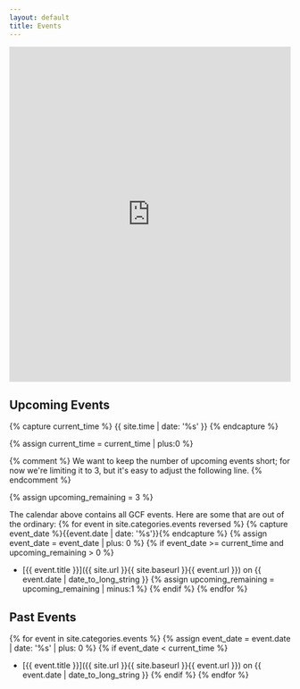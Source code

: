 ```yaml
---
layout: default
title: Events
---
```


<div class="gcal">
<iframe id="calendar-frame"
	src="https://www.google.com/calendar/embed?height=600&amp;wkst=1&amp;bgcolor=%23FFFFFF&amp;src=btboj0i5e7nv3sk7o2bn48hjng%40group.calendar.google.com&amp;color=%23B1440E&amp;ctz=America%2FLos_Angeles"
  width="100%" height="600" frameborder="0"
																									 scrolling="no"></iframe>
</div>

<script type="text/javascript">
function resizeCalendar() {
	var calendar = document.getElementById("calendar-frame");
	calendar.width = calendar.parentElement.clientWidth;
}

resizeCalendar();
window.addEventListener("resize", resizeCalendar);
</script>

## Upcoming Events
{% capture current_time %}
  {{ site.time | date: '%s' }}
{% endcapture %}

{% assign current_time = current_time | plus:0 %}

{% comment %}
We want to keep the number of upcoming events short; for now we're
limiting it to 3, but it's easy to adjust the following line.
{% endcomment %}

{% assign upcoming_remaining = 3 %}

The calendar above contains all GCF events. Here are some that are out
of the ordinary:
{% for event in site.categories.events reversed %}
  {% capture event_date %}{{event.date | date: '%s'}}{% endcapture %}
  {% assign event_date = event_date | plus: 0 %}
	{% if event_date >= current_time and upcoming_remaining > 0 %}
* [{{ event.title }}]({{ site.url }}{{ site.baseurl }}{{ event.url }}) on {{ event.date | date_to_long_string }}
		{% assign upcoming_remaining = upcoming_remaining | minus:1 %}
	{% endif %}
{% endfor %}

## Past Events
{% for event in site.categories.events %}
  {% assign event_date = event.date | date: '%s' | plus: 0 %}
	{% if event_date < current_time %}
* [{{ event.title }}]({{ site.url }}{{ site.baseurl }}{{ event.url }}) on {{ event.date | date_to_long_string }}
	{% endif %}
{% endfor %}
